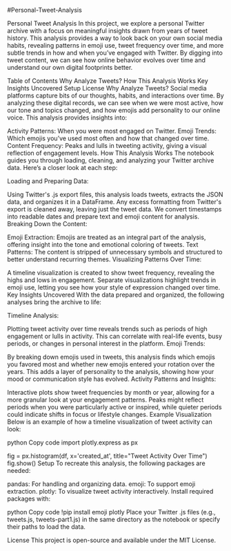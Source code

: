 #Personal-Tweet-Analysis

Personal Tweet Analysis
In this project, we explore a personal Twitter archive with a focus on meaningful insights drawn from years of tweet history. This analysis provides a way to look back on your own social media habits, revealing patterns in emoji use, tweet frequency over time, and more subtle trends in how and when you’ve engaged with Twitter. By digging into tweet content, we can see how online behavior evolves over time and understand our own digital footprints better.

Table of Contents
Why Analyze Tweets?
How This Analysis Works
Key Insights Uncovered
Setup
License
Why Analyze Tweets?
Social media platforms capture bits of our thoughts, habits, and interactions over time. By analyzing these digital records, we can see when we were most active, how our tone and topics changed, and how emojis add personality to our online voice. This analysis provides insights into:

Activity Patterns: When you were most engaged on Twitter.
Emoji Trends: Which emojis you’ve used most often and how that changed over time.
Content Frequency: Peaks and lulls in tweeting activity, giving a visual reflection of engagement levels.
How This Analysis Works
The notebook guides you through loading, cleaning, and analyzing your Twitter archive data. Here’s a closer look at each step:

Loading and Preparing Data:

Using Twitter's .js export files, this analysis loads tweets, extracts the JSON data, and organizes it in a DataFrame.
Any excess formatting from Twitter's export is cleaned away, leaving just the tweet data.
We convert timestamps into readable dates and prepare text and emoji content for analysis.
Breaking Down the Content:

Emoji Extraction: Emojis are treated as an integral part of the analysis, offering insight into the tone and emotional coloring of tweets.
Text Patterns: The content is stripped of unnecessary symbols and structured to better understand recurring themes.
Visualizing Patterns Over Time:

A timeline visualization is created to show tweet frequency, revealing the highs and lows in engagement.
Separate visualizations highlight trends in emoji use, letting you see how your style of expression changed over time.
Key Insights Uncovered
With the data prepared and organized, the following analyses bring the archive to life:

Timeline Analysis:

Plotting tweet activity over time reveals trends such as periods of high engagement or lulls in activity. This can correlate with real-life events, busy periods, or changes in personal interest in the platform.
Emoji Trends:

By breaking down emojis used in tweets, this analysis finds which emojis you favored most and whether new emojis entered your rotation over the years. This adds a layer of personality to the analysis, showing how your mood or communication style has evolved.
Activity Patterns and Insights:

Interactive plots show tweet frequencies by month or year, allowing for a more granular look at your engagement patterns. Peaks might reflect periods when you were particularly active or inspired, while quieter periods could indicate shifts in focus or lifestyle changes.
Example Visualization
Below is an example of how a timeline visualization of tweet activity can look:

python
Copy code
import plotly.express as px

fig = px.histogram(df, x='created_at', title="Tweet Activity Over Time")
fig.show()
Setup
To recreate this analysis, the following packages are needed:

pandas: For handling and organizing data.
emoji: To support emoji extraction.
plotly: To visualize tweet activity interactively.
Install required packages with:

python
Copy code
!pip install emoji plotly
Place your Twitter .js files (e.g., tweets.js, tweets-part1.js) in the same directory as the notebook or specify their paths to load the data.

License
This project is open-source and available under the MIT License.

